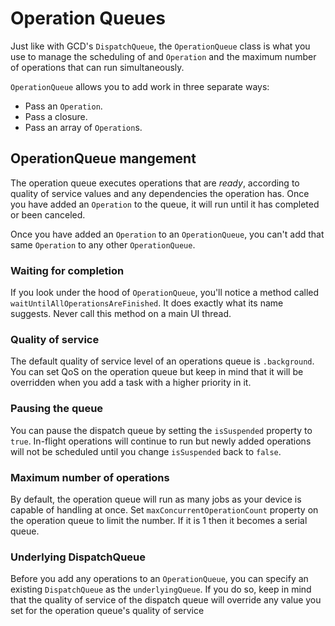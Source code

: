#  Operation Queues

Just like with GCD's `DispatchQueue`, the `OperationQueue` class is what you use to manage the scheduling of and `Operation` and the maximum number of operations that can run simultaneously.

`OperationQueue` allows you to add work in three separate ways:
- Pass an `Operation`.
- Pass a closure.
- Pass an array of `Operation`s.

## OperationQueue mangement
The operation queue executes operations that are *ready*, according to quality of service values and any dependencies the operation has. Once you have added an `Operation` to the queue, it will run until it has completed or been canceled.

Once you have added an `Operation` to an `OperationQueue`, you can't add that same `Operation` to any other `OperationQueue`.

### Waiting for completion
If you look under the hood of `OperationQueue`, you'll notice a method called `waitUntilAllOperationsAreFinished`. It does exactly what its name suggests. Never call this method on a main UI thread.

### Quality of service
The default quality of service level of an operations queue is `.background`. You can set QoS on the operation queue but keep in mind that it will be overridden when you add a task with a higher priority in it.

### Pausing the queue
You can pause the dispatch queue by setting the `isSuspended` property to `true`. In-flight operations will continue to run but newly added operations will not be scheduled until you change `isSuspended` back to `false`.

### Maximum number of operations
By default, the operation queue will run as many jobs as your device is capable of handling at once. Set `maxConcurrentOperationCount` property on the operation queue to limit the number. If it is 1 then it becomes a serial queue.

### Underlying DispatchQueue
Before you add any operations to an `OperationQueue`, you can specify an existing `DispatchQueue` as the `underlyingQueue`. If you do so, keep in mind that the quality of service of the dispatch queue will override any value you set for the operation queue's quality of service

